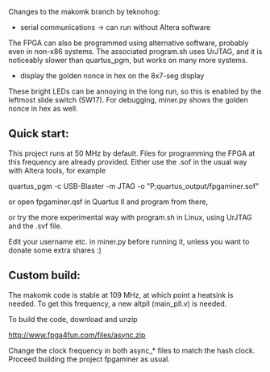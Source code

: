 Changes to the makomk branch by teknohog:

* serial communications -> can run without Altera software

The FPGA can also be programmed using alternative software, probably
even in non-x86 systems. The associated program.sh uses UrJTAG, and it
is noticeably slower than quartus_pgm, but works on many more systems.

* display the golden nonce in hex on the 8x7-seg display

These bright LEDs can be annoying in the long run, so this is enabled
by the leftmost slide switch (SW17). For debugging, miner.py shows the golden
nonce in hex as well.


Quick start:
------------

This project runs at 50 MHz by default. Files for programming the FPGA
at this frequency are already provided. Either use the .sof in the
usual way with Altera tools, for example

quartus_pgm -c USB-Blaster -m JTAG -o "P;quartus_output/fpgaminer.sof"

or open fpgaminer.qsf in Quartus II and program from there,

or try the more experimental way with program.sh in Linux, using
UrJTAG and the .svf file.

Edit your username etc. in miner.py before running it, unless you want
to donate some extra shares :)


Custom build:
-------------

The makomk code is stable at 109 MHz, at which point a heatsink is
needed. To get this frequency, a new altpll (main_pll.v) is needed.

To build the code, download and unzip

http://www.fpga4fun.com/files/async.zip

Change the clock frequency in both async_* files to match the hash
clock. Proceed building the project fpgaminer as usual.


